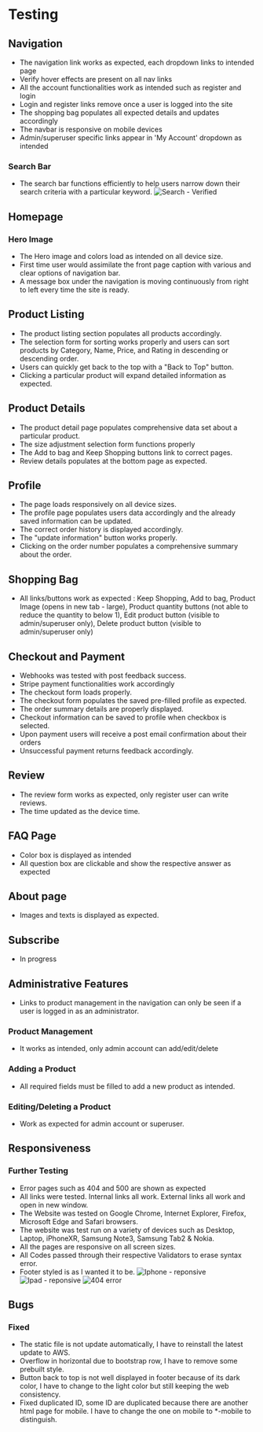 # Testing

## Navigation

-   The navigation link works as expected, each dropdown links to intended page
-   Verify hover effects are present on all nav links
-   All the account functionalities work as intended such as register and login
-   Login and register links remove once a user is logged into the site
-   The shopping bag populates all expected details and updates accordingly
-   The navbar is responsive on mobile devices
-   Admin/superuser specific links appear in 'My Account' dropdown as intended

### Search Bar

-   The search bar functions efficiently to help users narrow down their search criteria with a particular keyword.
![Search - Verified](documentations/testing/search.png) 

## Homepage

### Hero Image

-   The Hero image and colors load as intended on all device size.
-   First time user would assimilate the front page caption with various and clear options of navigation bar.
-   A message box under the navigation is moving continuously from right to left every time the site is ready.

## Product Listing

-   The product listing section populates all products accordingly.
-   The selection form for sorting works properly and users can sort products by Category, Name, Price, and Rating in descending or descending order.
-   Users can quickly get back to the top with a "Back to Top" button.
-   Clicking a particular product will expand detailed information as expected.

## Product Details

-   The product detail page populates comprehensive data set about a particular product.
-   The size adjustment selection form functions properly
-   The Add to bag and Keep Shopping buttons link to correct pages.
-   Review details populates at the bottom page as expected.

## Profile

-   The page loads responsively on all device sizes.
-   The profile page populates users data accordingly and the already saved information can be updated.
-   The correct order history is displayed accordingly.
-   The "update information" button works properly.
-   Clicking on the order number populates a comprehensive summary about the order.

## Shopping Bag

- All links/buttons work as expected :
Keep Shopping, Add to bag, Product Image (opens in new tab - large), Product quantity buttons (not able to reduce the quantity to below 1), Edit product button (visible to admin/superuser only), Delete product button (visible to admin/superuser only) 

## Checkout and Payment

-   Webhooks was tested with post feedback success.
-   Stripe payment functionalities work accordingly
-   The checkout form loads properly.
-   The checkout form populates the saved pre-filled profile as expected.
-   The order summary details are properly displayed.
-   Checkout information can be saved to profile when checkbox is selected.
-   Upon payment users will receive a post email confirmation about their orders 
-   Unsuccessful payment returns feedback accordingly.

## Review

-   The review form works as expected, only register user can write reviews.
-   The time updated as the device time.

## FAQ Page

-   Color box is displayed as intended
-   All question box are clickable and show the respective answer as expected

## About page

-  Images and texts is displayed as expected.

## Subscribe

-   In progress

## Administrative Features

-   Links to product management in the navigation can only be seen if a user is logged in as an administrator.

### Product Management

-  It works as intended, only admin account can add/edit/delete

### Adding a Product

-   All required fields must be filled to add a new product as intended.

### Editing/Deleting a Product

-  Work as expected for admin account or superuser.

## Responsiveness

### Further Testing
* Error pages such as 404 and 500 are shown as expected
* All links were tested. Internal links all work. External links all work and open in new window.
* The Website was tested on Google Chrome, Internet Explorer, Firefox, Microsoft Edge and Safari browsers.
* The website was test run on a variety of devices such as Desktop, Laptop, iPhoneXR, Samsung Note3, Samsung Tab2 & Nokia.
* All the pages are responsive on all screen sizes.
* All Codes passed through their respective Validators to erase syntax error.
* Footer styled is as I wanted it to be.
![Iphone - reponsive](documentations/testing/iphone_test.png) 
![Ipad - reponsive](documentations/testing/Ipad_test.png) 
![404 error](documentations/testing/404.png) 

## Bugs

### Fixed

* The static file is not update automatically, I have to reinstall the latest update to AWS.
* Overflow in horizontal due to bootstrap row, I have to remove some prebuilt style.
* Button back to top is not well displayed in footer because of its dark color, I have to change to the light color but still keeping the web consistency.
* Fixed duplicated ID, some ID are duplicated because there are another html page for mobile. I have to change the one on mobile to *-mobile to distinguish.